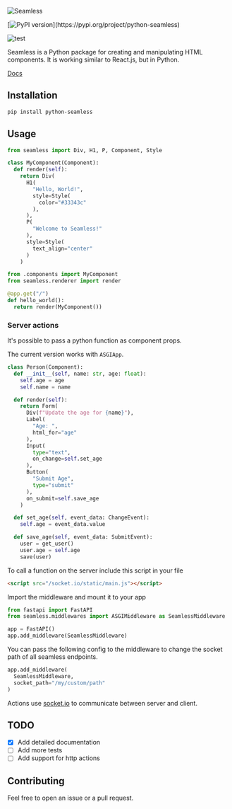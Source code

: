 ![Seamless](https://github.com/xpodev/seamless/blob/main/seamless.jpg?raw=true)

[![PyPI version](https://badge.fury.io/py/python-seamless.svg?)](https://pypi.org/project/python-seamless)

![test](https://github.com/xpodev/pyrl/actions/workflows/python-test.yml/badge.svg)

Seamless is a Python package for creating and manipulating HTML components. It is working similar to React.js, but in Python.

[Docs](https://seamless.readthedocs.io/)

## Installation
```sh
pip install python-seamless
```

## Usage

```python
from seamless import Div, H1, P, Component, Style

class MyComponent(Component):
  def render(self):
    return Div(
      H1(
        "Hello, World!",
        style=Style(
          color="#33343c"
        ),
      ),
      P(
        "Welcome to Seamless!"
      ),
      style=Style(
        text_align="center"
      )
    )
```
```python
from .components import MyComponent
from seamless.renderer import render

@app.get("/")
def hello_world():
  return render(MyComponent())
```

### Server actions
It's possible to pass a python function as component props.

The current version works with `ASGIApp`.
```python
class Person(Component):
  def __init__(self, name: str, age: float):
    self.age = age
    self.name = name

  def render(self):
    return Form(
      Div(f"Update the age for {name}"),
      Label(
        "Age: ",
        html_for="age"
      ),
      Input(
        type="text",
        on_change=self.set_age
      ),
      Button(
        "Submit Age",
        type="submit"
      ),
      on_submit=self.save_age
    )

  def set_age(self, event_data: ChangeEvent):
    self.age = event_data.value

  def save_age(self, event_data: SubmitEvent):
    user = get_user()
    user.age = self.age
    save(user)
```
To call a function on the server include this script in your file
```html
<script src="/socket.io/static/main.js"></script>
```
Import the middleware and mount it to your app
```python
from fastapi import FastAPI
from seamless.middlewares import ASGIMiddleware as SeamlessMiddleware

app = FastAPI()
app.add_middleware(SeamlessMiddleware)
```
You can pass the following config to the middleware to change the socket path of all seamless endpoints.
```python
app.add_middleware(
  SeamlessMiddleware,
  socket_path="/my/custom/path"
)
```
Actions use [socket.io](https://socket.io) to communicate between server and client.

## TODO
- [x] Add detailed documentation
- [ ] Add more tests
- [ ] Add support for http actions

## Contributing
Feel free to open an issue or a pull request.
